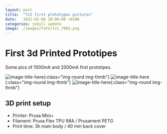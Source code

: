 ```yaml
---
layout: post
title:  "TzI first prototypes pictures"
date:   2022-02-08 20:00:00 +0100
categories: jekyll update
image: ./images/foto/tzi_f003.png
---
```


# First 3d Printed Prototipes

Some pics of 1000mA and 2000mA first prototipes.

![image-title-here]({{site.baseurl}}/images/foto/tzi_f001.png){:class="img-round img-thmb"}
![image-title-here]({{site.baseurl}}/images/foto/tzi_f002.png){:class="img-round img-thmb"}
![image-title-here]({{site.baseurl}}/images/foto/tzi_f003.png){:class="img-round img-thmb"}

## 3D print setup

+ Printer: Prusa Mini+ 
+ Filament: Prusa Flex TPU 98A / Prusament PETG
+ Print time: 3h main body / 40 min back cover
